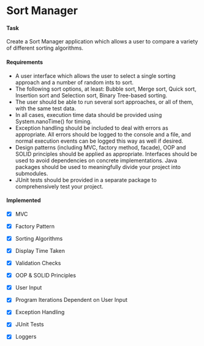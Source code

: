 # Sort Manager

#### Task

Create a Sort Manager application which allows a user to compare a variety of different sorting algorithms.

#### Requirements

* A user interface which allows the user to select a single sorting approach and a number of random ints to sort.
* The following sort options, at least: Bubble sort, Merge sort, Quick sort, Insertion sort and Selection sort, Binary Tree-based sorting.
* The user should be able to run several sort approaches, or all of them, with the same test data.
* In all cases, execution time data should be provided using System.nanoTime() for timing.
* Exception handling should be included to deal with errors as appropriate. All errors should be logged to the console and a file, and normal execution events can be logged this way as well if desired.
* Design patterns (including MVC, factory method, facade), OOP and SOLID principles should be applied as appropriate. Interfaces should be used to avoid dependencies on concrete implementations. Java packages should be used to meaningfully divide your project into submodules.
* JUnit tests should be provided in a separate package to comprehensively test your project.

#### Implemented
- [x] MVC

- [x] Factory Pattern

- [x] Sorting Algorithms

- [x] Display Time Taken

- [x] Validation Checks

- [x] OOP & SOLID Principles

- [x] User Input

- [x] Program Iterations Dependent on User Input

- [x] Exception Handling

- [x] JUnit Tests

- [x] Loggers
